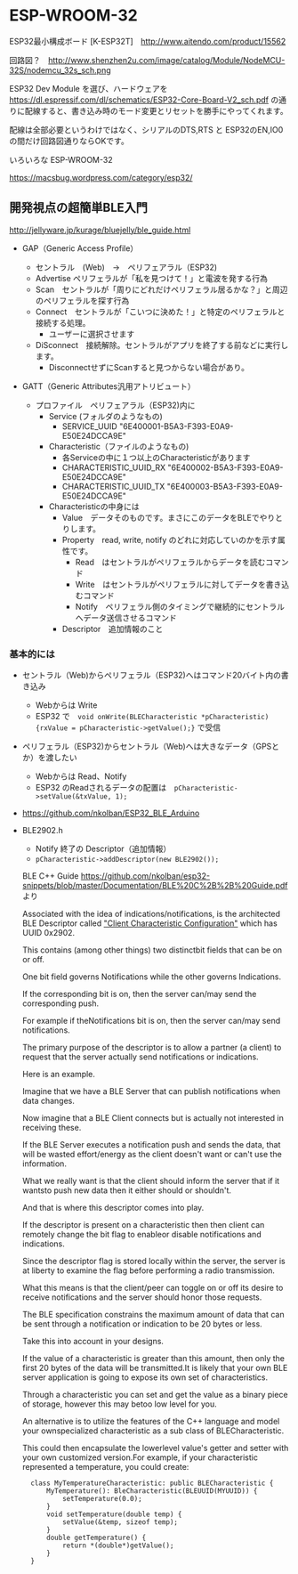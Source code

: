 # ESP-WROOM-32
ESP32最小構成ボード [K-ESP32T]　http://www.aitendo.com/product/15562

回路図？　http://www.shenzhen2u.com/image/catalog/Module/NodeMCU-32S/nodemcu_32s_sch.png

ESP32 Dev Module を選び、ハードウェアを https://dl.espressif.com/dl/schematics/ESP32-Core-Board-V2_sch.pdf の通りに配線すると、書き込み時のモード変更とリセットを勝手にやってくれます。

配線は全部必要というわけではなく、シリアルのDTS,RTS と ESP32のEN,IO0 の間だけ回路図通りならOKです。

いろいろな ESP-WROOM-32

https://macsbug.wordpress.com/category/esp32/

## 開発視点の超簡単BLE入門
http://jellyware.jp/kurage/bluejelly/ble_guide.html

- GAP（Generic Access Profile）
    - セントラル　(Web)　→　ペリフェアラル（ESP32)
    - Advertise ペリフェラルが「私を見つけて！」と電波を発する行為
    - Scan　セントラルが「周りにどれだけペリフェラル居るかな？」と周辺のペリフェラルを探す行為
    - Connect　セントラルが「こいつに決めた！」と特定のペリフェラルと接続する処理。
        - ユーザーに選択させます
    - DiSconnect　接続解除。セントラルがアプリを終了する前などに実行します。
        - DisconnectせずにScanすると見つからない場合があり。

- GATT（Generic Attributes汎用アトリビュート）
    - プロファイル　ペリフェアラル（ESP32)内に 
        - Service (フォルダのようなもの)　
           - SERVICE_UUID "6E400001-B5A3-F393-E0A9-E50E24DCCA9E" 
        - Characteristic（ファイルのようなもの)
            - 各Serviceの中に１つ以上のCharacteristicがあります
            - CHARACTERISTIC_UUID_RX "6E400002-B5A3-F393-E0A9-E50E24DCCA9E"
            - CHARACTERISTIC_UUID_TX "6E400003-B5A3-F393-E0A9-E50E24DCCA9E"
        - Characteristicの中身には
            - Value　データそのものです。まさにこのデータをBLEでやりとりします。
            - Property　read, write, notify のどれに対応していのかを示す属性です。
                - Read　はセントラルがペリフェラルからデータを読むコマンド
                - Write　はセントラルがペリフェラルに対してデータを書き込むコマンド
                - Notify　ペリフェラル側のタイミングで継続的にセントラルへデータ送信させるコマンド
            - Descriptor　追加情報のこと
        
### 基本的には
- セントラル（Web)からペリフェラル（ESP32)へはコマンド20バイト内の書き込み
    - Webからは Write
    - ESP32 で　`void onWrite(BLECharacteristic *pCharacteristic) {rxValue = pCharacteristic->getValue();}` で受信
- ペリフェラル（ESP32)からセントラル（Web)へは大きなデータ（GPSとか）を渡したい
    - Webからは Read、Notify 
    - ESP32 のReadされるデータの配置は　`pCharacteristic->setValue(&txValue, 1);`

- https://github.com/nkolban/ESP32_BLE_Arduino
- BLE2902.h
    - Notify 終了の Descriptor（追加情報）
    - `pCharacteristic->addDescriptor(new BLE2902());`

    BLE C++ Guide
        https://github.com/nkolban/esp32-snippets/blob/master/Documentation/BLE%20C%2B%2B%20Guide.pdf 
    より

    Associated with the idea of indications/notifications, is the architected BLE Descriptor called ["Client Characteristic Configuration"](https://www.bluetooth.com/specifications/gatt/viewer?attributeXmlFile=org.bluetooth.descriptor.gatt.client_characteristic_configuration.xml) which has UUID 0x2902. 
       
    This contains (among other things) two distinctbit fields that can be on or off.  
    
    One bit field governs Notifications while the other governs Indications. 
    
    If the corresponding bit is on, then the server can/may send the corresponding push.  
    
    For example if theNotifications bit is on, then the server can/may send notifications.  
    
    The primary purpose of the descriptor is to allow a partner (a client) to request that the server actually send notifications or indications.  
    
    Here is an example.
    
    Imagine that we have a BLE Server that can publish notifications when data changes.  
    
    Now imagine that a BLE Client connects but is actually not interested in receiving these.  
    
    If the BLE Server executes a notification push and sends the data, that will be wasted effort/energy as the client doesn't want or can't use the information. 
    
    What we really want is that the client should inform the server that if it wantsto push new data then it either should or shouldn't.  
    
    And that is where this descriptor comes into play.  
    
    If the descriptor is present on a characteristic then then client can remotely change the bit flag to enableor disable notifications and indications.  
    
    Since the descriptor flag is stored locally within the server, the server is at liberty to examine the flag before performing a radio transmission.
    
    What this means is that the client/peer can toggle on or off its desire to receive notifications and the server should honor those requests.
    
    The BLE specification constrains the maximum amount of data that can be sent through a notification or indication to be 20 bytes or less.  
    
    Take this into account in your designs.  
    
    If the value of a characteristic is greater than this amount, then only the first 20 bytes of the data will be transmitted.It is likely that your own BLE server application is going to expose its own set of characteristics.  
    
    Through a characteristic you can set and get the value as a binary piece of storage, however this may betoo low level for you.  
    
    An alternative is to utilize the features of the C++ language and model your ownspecialized characteristic as a sub class of BLECharacteristic.  
    
    This could then encapsulate the lowerlevel value's getter and setter with your own customized version.For example, if your characteristic represented a temperature, you could create:
    
        class MyTemperatureCharacteristic: public BLECharacteristic {
            MyTemperature(): BleCharacteristic(BLEUUID(MYUUID)) {
                setTemperature(0.0);
            }
            void setTemperature(double temp) {
                setValue(&temp, sizeof temp);
            }
            double getTemperature() {
                return *(double*)getValue();
            }
        }





